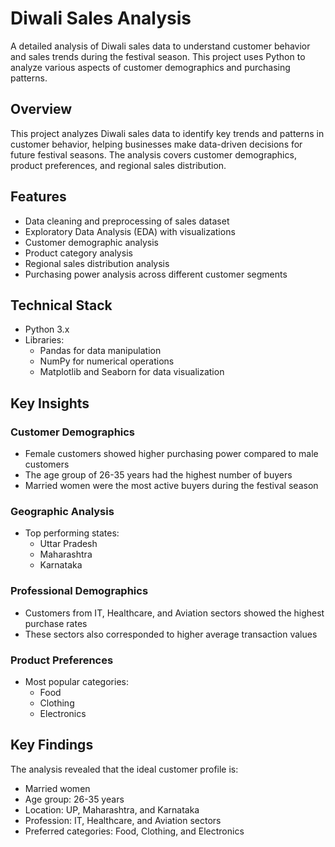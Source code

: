 # Diwali Sales Analysis

A detailed analysis of Diwali sales data to understand customer behavior and sales trends during the festival season. This project uses Python to analyze various aspects of customer demographics and purchasing patterns.

## Overview

This project analyzes Diwali sales data to identify key trends and patterns in customer behavior, helping businesses make data-driven decisions for future festival seasons. The analysis covers customer demographics, product preferences, and regional sales distribution.

## Features

- Data cleaning and preprocessing of sales dataset
- Exploratory Data Analysis (EDA) with visualizations
- Customer demographic analysis
- Product category analysis
- Regional sales distribution analysis
- Purchasing power analysis across different customer segments

## Technical Stack

- Python 3.x
- Libraries:
  - Pandas for data manipulation
  - NumPy for numerical operations
  - Matplotlib and Seaborn for data visualization

## Key Insights

### Customer Demographics
- Female customers showed higher purchasing power compared to male customers
- The age group of 26-35 years had the highest number of buyers
- Married women were the most active buyers during the festival season

### Geographic Analysis
- Top performing states:
  - Uttar Pradesh
  - Maharashtra
  - Karnataka

### Professional Demographics
- Customers from IT, Healthcare, and Aviation sectors showed the highest purchase rates
- These sectors also corresponded to higher average transaction values

### Product Preferences
- Most popular categories:
  - Food
  - Clothing
  - Electronics

## Key Findings

The analysis revealed that the ideal customer profile is:
- Married women
- Age group: 26-35 years
- Location: UP, Maharashtra, and Karnataka
- Profession: IT, Healthcare, and Aviation sectors
- Preferred categories: Food, Clothing, and Electronics
